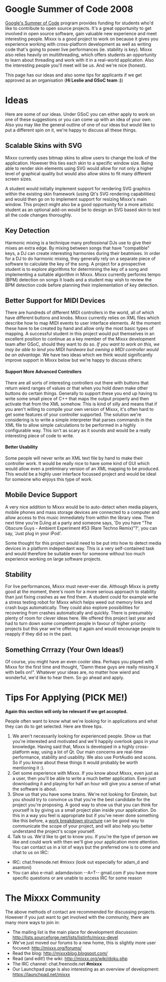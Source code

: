 # Google Summer of Code 2008

[Google's Summer of Code](http://code.google.com/soc/) program provides
funding for students who'd like to contribute to open source projects.
It's a great opportunity to get involved in open source software, gain
valuable new experience and meet interesting people. Mixxx is a good
project to work on because it gives you experience working with
cross-platform development as well as writing code that's going to power
live performances (ie. stability is key). Mixxx also relies heavily on
multithreading, which offers students an opportunity to learn about
threading and work with it in a real-world application. Also the
interesting people you'll meet will be us. And we're nice (honest).

This page has our ideas and also some tips for applicants if we get
approved as an organisation (**Hi Leslie and GSoC team :)**)

# Ideas

Here are some of our ideas. Under GSoC you can either apply to work on
one of these suggestions or you can come up with an idea of your own.
Also you may like the general outline of one of our ideas but would like
to put a different spin on it, we're happy to discuss all these things.

## Scalable Skins with SVG

Mixxx currently uses bitmap skins to allow users to change the look of
the application. However this ties each skin to a specific window size.
Being able to render skin elements using SVG would allow for not only a
higher level of graphical quality but would also allow skins to fit many
different screen sizes.

A student would initially implement support for rendering SVG graphics
within the existing skin framework (using Qt's SVG rendering
capabilities) and would then go on to implement support for resizing
Mixxx's main window. This project might also be a good opportunity for a
more artistic student as an optional add-on would be to design an SVG
based skin to test all the code changes thoroughly.

## Key Detection

Harmonic mixing is a technique many professional DJs use to give their
mixes an extra edge. By mixing between songs that have "compatible"
keys, a DJ can create interesting harmonies during their beatmixes. In
order for a DJ to do harmonic mixing, they generally rely on a separate
piece of software to calculate the key of the song. A project for a
prospective student is to explore algorithms for determining the key of
a song and implementing a suitable algorithm in Mixxx. Mixxx currently
performs tempo (BPM) detection on songs it loads and a student may wish
to review the BPM detection code before planning their implementation of
key detection.

## Better Support for MIDI Devices

There are hundreds of different MIDI controllers in the world, all of
which have different buttons and knobs. Mixxx currently relies on XML
files which describe how to map MIDI events to user interface elements.
At the moment these have to be created by hand and allow only the most
basic types of mapping. A successful student in this project would put
themselves in an excellent position to continue as a key member of the
Mixxx development team after GSoC, should they want to do so. *If you
want to work on this, we may be able to lend you MIDI hardware but
owning a MIDI controller would be an advantage*. We have two ideas which
we think would significantly improve support in Mixxx below but we're
happy to discuss others:

#### Support More Advanced Controllers

There are all sorts of interesting controllers out there with buttons
that return wierd ranges of values or that when you hold down make other
buttons do certain things. Generally to support these you end up having
to write some small piece of C++ that maps the output properly and then
activate that from the XML somehow. This is kind of silly and means that
if you aren't willing to compile your own version of Mixxx, it's often
hard to get some features of your controller supported. The solution
we're considering is to write a simple interpreter that parses commands
in the XML file to allow simple calculations to be performed in a highly
configurable way. This isn't as scary as it sounds and would be a really
interesting piece of code to write.

#### Better Usability

Some people will never write an XML text file by hand to make their
controller work. It would be really nice to have some kind of GUI which
would allow even a preliminary version of an XML mapping to be produced.
This would be a highly user interface focussed project and would be
ideal for someone who enjoys this type of work.

## Mobile Device Support

A very nice addition to Mixxx would be to auto-detect when media
players, mobile phones and mass storage devices are connected to a
computer and allow access to this music immediately from within the
library view. Then next time you're DJing at a party and someone says,
'Do you have "The Obscure Guys - Ambient Experiment \#53 (Rare Techno
Remix)"?', you can say, 'Just plug in your iPod'.

Some thought for this project would need to be put into how to detect
media devices in a platform independant way. This is a very
self-contained task and would therefore be suitable even for someone
without too much experience working on large software projects.

## Stability

For live performances, Mixxx must never-ever die. Although Mixxx is
pretty good at the moment, there's room for a more serious approach to
stability than just fixing crashes as we find them. A student could for
example write a stress testing robot for Mixxx which helps weed out
memory links and crash bugs automatically. They could also explore
possibilities for recovering from crashes automatically and quickly.
There is presumably plenty of room for clever ideas here. We offered
this project last year and had to turn down some competent people in
favour of higher priority projects but this year we're offering it again
and would encourage people to reapply if they did so in the past.

## Something Crrrazy (Your Own Ideas\!)

Of course, you might have an even cooler idea. Perhaps you played with
Mixxx for the first time and thought, "Damn these guys are really
missing X with bells on\!". Whatever your ideas are, no matter how wierd
and wonderful, we'd like to hear them. So go ahead and apply.

# Tips For Applying (PICK ME\!)

**Again this section will only be relevant if we get accepted.**

People often want to know what we're looking for in applications and
what they can do to get selected. Here are three tips.

1.  We aren't necessarily looking for experienced people. Show us that
    you're interested and motivated and we'll happily overlook gaps in
    your knowledge. Having said that, Mixxx is developed in a highly
    cross-platform way, using a lot of Qt. Our main concerns are
    real-time performance, stability and usability. We also use
    PortAudio and scons. So if you know about these things it would
    probably be worth mentioning it :).
2.  Get some experience with Mixxx. If you know about Mixxx, even just
    as a user, then you'll be able to write a much better application.
    Even just downloading it and playing for half an hour will give you
    a sense of what the software is about.
3.  Show us that you have some brains. We're not looking for Einstein,
    but you should try to convince us that you're the best candidate for
    the project you're proposing. A good way to show us that you can
    think for yourself is by giving us a small project plan inside your
    application. Do this in a way you feel is appropriate but if you've
    never done something like this before, a [work breakdown
    structure](http://en.wikipedia.org/wiki/Work_breakdown_structure)
    can be good way to communicate the scope of your project, and will
    also help you better understand the project's scope yourself.
4.  Talk to us. We'd like to get to know you. If you're the type of
    person we like and could work with then we'll give your application
    more attention. You can contact us in a lot of ways but the
    preferred one is to come and chat to us on IRC:

<!-- end list -->

  - IRC: chat.freenode.net \#mixxx (look out especially for adam\_d and
    asantoni)
  - You can also e-mail: adamdavison --A=T-- gmail.com if you have more
    specific questions or are unable to access IRC for some reason

# The Mixxx Community

The above methods of contact are recommended for discussing projects.
However if you just want to get involved with the community, there are
many more ways to join in:

  - The mailing list is the main place for development discussion:
    <http://lists.sourceforge.net/lists/listinfo/mixxx-devel>
  - We've just moved our forums to a new home, this is slightly more
    user focused: <http://mixxx.org/forums/>
  - Read the blog: <http://mixxxblog.blogspot.com/>
  - Read (and edit\!) the wiki: <http://mixxx.org/wiki/doku.php>
  - The IRC channel: chat.freenode.net **\#mixxx**
  - Our Launchpad page is also interesting as an overview of
    development: <https://launchpad.net/mixxx>
